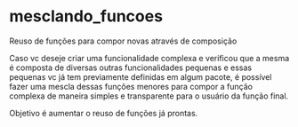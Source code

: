# mesclando_funcoes
Reuso de funções para compor novas através de composição


Caso vc deseje criar uma funcionalidade complexa e verificou que a mesma é composta de 
diversas outras funcionalidades pequenas e essas pequenas vc já tem previamente definidas 
em algum pacote, é possível fazer uma mescla dessas funções menores para compor a função
complexa de maneira simples e transparente para o usuário da função final. 

Objetivo é aumentar o reuso de funções já prontas.


